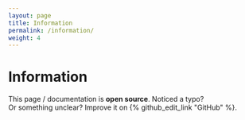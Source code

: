 ```yaml
---
layout: page
title: Information
permalink: /information/
weight: 4
---
```


# **Information**

<footer>
  This page / documentation is <b>open source</b>. Noticed a typo? <br>
  Or something unclear? Improve it on {% github_edit_link "GitHub" %}.
</footer>
